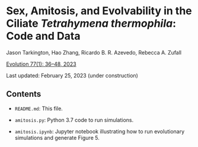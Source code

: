 # Sex, Amitosis, and Evolvability in the Ciliate *Tetrahymena thermophila*: Code and Data

Jason Tarkington, Hao Zhang, Ricardo B. R. Azevedo, Rebecca A. Zufall

[Evolution 77(1): 36–48, 2023](https://academic.oup.com/evolut/article/77/1/36/6873695)

Last updated: February 25, 2023 (under construction)

## Contents

* `README.md`: This file.

* `amitosis.py`: Python 3.7 code to run simulations.

* `amitosis.ipynb`: Jupyter notebook illustrating how to run evolutionary
  simulations and generate Figure 5.
